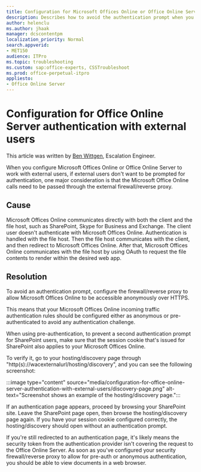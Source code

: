 ```yaml
---
title: Configuration for Microsoft Offices Online or Office Online Server authentication with external users
description: Describes how to avoid the authentication prompt when you configure Office Online Server to work with external users.
author: helenclu
ms.author: jhaak
manager: dcscontentpm
localization_priority: Normal
search.appverid: 
- MET150
audience: ITPro
ms.topic: troubleshooting
ms.custom: sap:office-experts, CSSTroubleshoot
ms.prod: office-perpetual-itpro
appliesto:
- Office Online Server
---
```


# Configuration for Office Online Server authentication with external users

This article was written by [Ben Wittgen](https://social.technet.microsoft.com/profile/Ben+W+-+MSFT), Escalation Engineer.

When you configure Microsoft Offices Online or Office Online Server to work with external users, if external users don't want to be prompted for authentication, one major consideration is that the Microsoft Office Online calls need to be passed through the external firewall/reverse proxy.

## Cause

Microsoft Offices Online communicates directly with both the client and the file host, such as SharePoint, Skype for Business and Exchange. The client user doesn't authenticate with Microsoft Offices Online.  Authentication is handled with the file host. Then the file host communicates with the client, and then redirect to Microsoft Offices Online. After that, Microsoft Offices Online communicates with the file host by using OAuth to request the file contents to render within the desired web app.

## Resolution

To avoid an authentication prompt, configure the firewall/reverse proxy to allow Microsoft Offices Online to be accessible anonymously over HTTPS.

This means that your Microsoft Offices Online incoming traffic authentication rules should be configured either as anonymous or pre-authenticated to avoid any authentication challenge.

When using pre-authentication, to prevent a second authentication prompt for SharePoint users, make sure that the session cookie that's issued for SharePoint also applies to your Microsoft Offices Online.  

To verify it, go to your hosting/discovery page through "http(s)://wacexternalurl/hosting/discovery", and you can see the following screenshot:

:::image type="content" source="media/configuration-for-office-online-server-authentication-with-external-users/discovery-page.png" alt-text="Screenshot shows an example of the hosting/discovery page.":::

If an authentication page appears, proceed by browsing your SharePoint site.  Leave the SharePoint page open, then browse the hosting/discovery page again. If you have your session cookie configured correctly, the hosting/discovery should open without an authentication prompt.

If you're still redirected to an authentication page, it's likely means the security token from the authentication provider isn't covering the request to the Office Online Server. As soon as you've configured your security firewall/reverse proxy to allow for pre-auth or anonymous authentication, you should be able to view documents in a web browser.